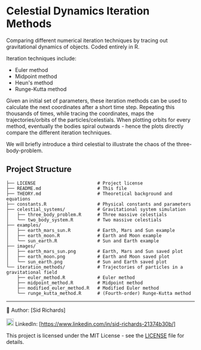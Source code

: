 # Celestial Dynamics Iteration Methods
Comparing different numerical iteration techniques by tracing out gravitational dynamics of objects.
Coded entirely in R.

Iteration techniques include:
- Euler method
- Midpoint method
- Heun's method
- Runge-Kutta method

Given an initial set of parameters, these iteration methods can be used to calculate the next coordinates after a short time step.
Repeating this thousands of times, while tracing the coordinates, maps the trajectories/orbits of the particles/celestials.
When plotting orbits for every method, eventually the bodies spiral outwards - hence the plots directly compare the different iteration techniques.

We will briefly introduce a third celestial to illustrate the chaos of the three-body-problem.

## Project Structure

```
├── LICENSE                       # Project license
├── README.md                     # This file
├── THEORY.md                     # Theoretical background and equations
├── constants.R                   # Physical constants and parameters
├── celestial_systems/            # Gravitational system simulation
│   ├── three_body_problem.R      # Three massive celestials
│   └── two_body_system.R         # Two massive celestials
├── examples/
│   ├── earth_mars_sun.R          # Earth, Mars and Sun example
│   ├── earth_moon.R              # Earth and Moon example
│   └── sun_earth.R               # Sun and Earth example
├── images/
│   ├── earth_mars_sun.png        # Earth, Mars and Sun saved plot
│   ├── earth_moon.png            # Earth and Moon saved plot
│   └── sun_earth.png             # Sun and Earth saved plot
└── iteration_methods/            # Trajectories of particles in a gravitational field
    ├── euler_method.R            # Euler method
    ├── midpoint_method.R         # Midpoint method
    ├── modified_euler_method.R   # Modified Euler method
    └── runge_kutta_method.R      # (Fourth-order) Runge-Kutta method
```

---

📘 Author: [Sid Richards]

<img src="https://cdn.jsdelivr.net/gh/devicons/devicon/icons/linkedin/linkedin-original.svg" width="20" /> LinkedIn: [https://www.linkedin.com/in/sid-richards-21374b30b/]

This project is licensed under the MIT License - see the [LICENSE](LICENSE) file for details.
